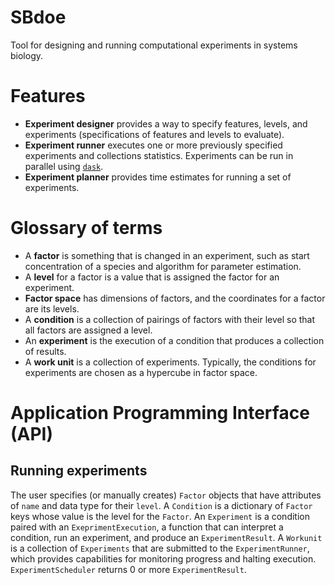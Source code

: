 # SBdoe
Tool for designing and running computational experiments in systems biology.

# Features
* **Experiment designer** provides a way to specify features, levels, and experiments (specifications of features and levels to evaluate).
* **Experiment runner** executes one or more previously specified experiments and collections statistics. Experiments can be run in parallel using [``dask``](https://www.dask.org/).
* **Experiment planner** provides time estimates for running a set of experiments.

# Glossary of terms
* A **factor** is something that is changed in an experiment, such as start concentration of a species and algorithm for parameter estimation.
* A **level** for a factor is a value that is assigned the factor for an experiment.
* **Factor space** has dimensions of factors, and the coordinates for a factor are its levels.
* A **condition** is a collection of pairings of factors with their level so that all factors are assigned a level.
* An **experiment** is the execution of a condition that produces a collection of results.
* A **work unit** is a collection of experiments. Typically, the conditions for experiments are chosen as a hypercube in factor space.

# Application Programming Interface (API)
## Running experiments
The user specifies (or manually creates) ``Factor`` objects that have attributes of ``name`` and data type for their ``level``.
A ``Condition`` is a dictionary of ``Factor`` keys whose value is the level for the ``Factor``.
An ``Experiment`` is a condition paired with an ``ExeprimentExecution``, a function that can interpret a condition,
run an experiment, and produce an ``ExperimentResult``.
A ``Workunit`` is a collection of ``Experiments`` that are submitted to the ``ExperimentRunner``, which provides capabilities for monitoring progress and halting execution.
``ExperimentScheduler`` returns 0 or more ``ExperimentResult``.
